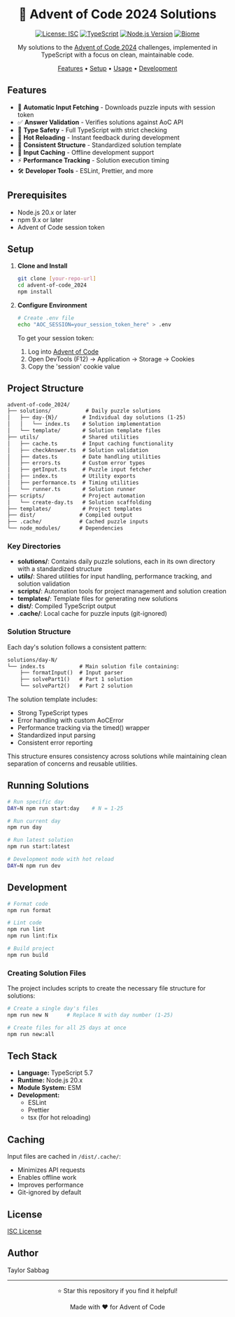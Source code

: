 <!-- markdownlint-disable MD033 -->
<!-- markdownlint-disable MD041-->

<div align="center">

# 🎄 Advent of Code 2024 Solutions

[![License: ISC](https://img.shields.io/badge/License-ISC-blue.svg)](https://opensource.org/licenses/ISC)
[![TypeScript](https://img.shields.io/badge/TypeScript-5.7-blue?logo=typescript)](https://www.typescriptlang.org/)
[![Node.js Version](https://img.shields.io/badge/Node.js-20.x-green?logo=node.js)](https://nodejs.org/)
[![Biome](https://img.shields.io/badge/Biome-Latest-60A5FA?logo=biome)](https://biomejs.dev/)

My solutions to the [Advent of Code 2024](https://adventofcode.com/2024) challenges, implemented in TypeScript with a focus on clean, maintainable code.

[Features](#features) •
[Setup](#setup) •
[Usage](#running-solutions) •
[Development](#development)

</div>

## Features

- 🚀 **Automatic Input Fetching** - Downloads puzzle inputs with session token
- ✅ **Answer Validation** - Verifies solutions against AoC API
- 📝 **Type Safety** - Full TypeScript with strict checking
- 🔄 **Hot Reloading** - Instant feedback during development
- 🧪 **Consistent Structure** - Standardized solution template
- 💾 **Input Caching** - Offline development support
- ⚡ **Performance Tracking** - Solution execution timing
- 🛠️ **Developer Tools** - ESLint, Prettier, and more

## Prerequisites

- Node.js 20.x or later
- npm 9.x or later
- Advent of Code session token

## Setup

1. **Clone and Install**

   ```bash
   git clone [your-repo-url]
   cd advent-of-code_2024
   npm install
   ```

2. **Configure Environment**

   ```bash
   # Create .env file
   echo "AOC_SESSION=your_session_token_here" > .env
   ```

   To get your session token:
   1. Log into [Advent of Code](https://adventofcode.com)
   2. Open DevTools (F12) → Application → Storage → Cookies
   3. Copy the 'session' cookie value

## Project Structure

```txt
advent-of-code_2024/
├── solutions/           # Daily puzzle solutions
│   ├── day-{N}/        # Individual day solutions (1-25)
│   │   └── index.ts    # Solution implementation
│   └── template/       # Solution template files
├── utils/              # Shared utilities
│   ├── cache.ts        # Input caching functionality
│   ├── checkAnswer.ts  # Solution validation
│   ├── dates.ts        # Date handling utilities
│   ├── errors.ts       # Custom error types
│   ├── getInput.ts     # Puzzle input fetcher
│   ├── index.ts        # Utility exports
│   ├── performance.ts  # Timing utilities
│   └── runner.ts       # Solution runner
├── scripts/            # Project automation
│   └── create-day.ts   # Solution scaffolding
├── templates/          # Project templates
├── dist/              # Compiled output
├── .cache/            # Cached puzzle inputs
└── node_modules/      # Dependencies
```

### Key Directories

- **solutions/**: Contains daily puzzle solutions, each in its own directory with a standardized structure
- **utils/**: Shared utilities for input handling, performance tracking, and solution validation
- **scripts/**: Automation tools for project management and solution creation
- **templates/**: Template files for generating new solutions
- **dist/**: Compiled TypeScript output
- **.cache/**: Local cache for puzzle inputs (git-ignored)

### Solution Structure

Each day's solution follows a consistent pattern:

```txt
solutions/day-N/
└── index.ts           # Main solution file containing:
    ├── formatInput()  # Input parser
    ├── solvePart1()   # Part 1 solution
    └── solvePart2()   # Part 2 solution
```

The solution template includes:

- Strong TypeScript types
- Error handling with custom AoCError
- Performance tracking via the timed() wrapper
- Standardized input parsing
- Consistent error reporting

This structure ensures consistency across solutions while maintaining clean separation of concerns and reusable utilities.

## Running Solutions

```bash
# Run specific day
DAY=N npm run start:day    # N = 1-25

# Run current day
npm run day

# Run latest solution
npm run start:latest

# Development mode with hot reload
DAY=N npm run dev
```

## Development

```bash
# Format code
npm run format

# Lint code
npm run lint
npm run lint:fix

# Build project
npm run build
```

### Creating Solution Files

The project includes scripts to create the necessary file structure for solutions:

```bash
# Create a single day's files
npm run new N      # Replace N with day number (1-25)

# Create files for all 25 days at once
npm run new:all
```

## Tech Stack

- **Language:** TypeScript 5.7
- **Runtime:** Node.js 20.x
- **Module System:** ESM
- **Development:**
  - ESLint
  - Prettier
  - tsx (for hot reloading)

## Caching

Input files are cached in `/dist/.cache/`:

- Minimizes API requests
- Enables offline work
- Improves performance
- Git-ignored by default

## License

[ISC License](LICENSE)

## Author

Taylor Sabbag

---

<div align="center">
⭐ Star this repository if you find it helpful!

Made with ❤️ for Advent of Code
</div>
